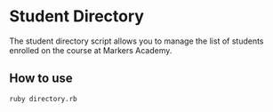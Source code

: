 Student Directory
=================

The student directory script allows you to manage the list of students enrolled on the course at Markers Academy.

How to use
----------

```shell
ruby directory.rb
```